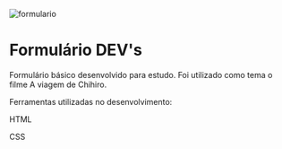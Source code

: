 ![formulario](https://user-images.githubusercontent.com/77132568/170553034-104f0eda-53a4-468d-ada3-188af5215c15.png)
# Formulário DEV's

Formulário básico desenvolvido para estudo. 
Foi utilizado como tema o filme A viagem de Chihiro.


Ferramentas utilizadas no desenvolvimento:

HTML

CSS
